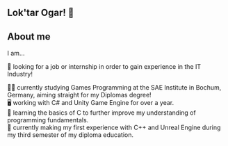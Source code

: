 ## Lok'tar Ogar! 👋

## About me
I am...  

🔭 looking for a job or internship in order to gain experience in the IT Industry!

👨‍🎓 currently studying Games Programming at the SAE Institute in Bochum, Germany, aiming straight for my Diplomas degree!  
🖥️ working with C# and Unity Game Engine for over a year.  
📖 learning the basics of C to further improve my understanding of programming fundamentals.  
📖 currently making my first experience with C++ and Unreal Engine during my third semester of my diploma education.  




<!--
**Schildgard/Schildgard** is a ✨ _special_ ✨ repository because its `README.md` (this file) appears on your GitHub profile.

Here are some ideas to get you started:

- 🔭 I’m currently working on ... 
- 🌱 I’m currently learning ...
- 👯 I’m looking to collaborate on ...
- 🤔 I’m looking for help with ...
- 💬 Ask me about ...
- 📫 How to reach me: ...
- 😄 Pronouns: ...
- ⚡ Fun fact: ...
-->

